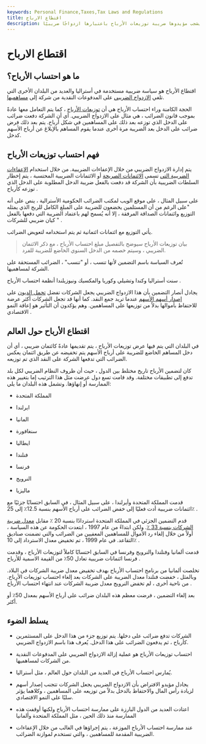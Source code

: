 ```yaml
---
keywords: Personal Finance,Taxes,Tax Laws and Regulations
title: اقتطاع الارباح
description: يقلل تضمين أرباح الأسهم أو يلغي الضرائب على المدفوعات النقدية لمساهمي الأسهم. يشجب مؤيدوها ضريبة توزيعات الأرباح باعتبارها ازدواجًا ضريبيًا.
---
```


# اقتطاع الارباح
## ما هو احتساب الأرباح؟

اقتطاع الأرباح هو سياسة ضريبية مستخدمة في أستراليا والعديد من البلدان الأخرى التي تلغي [الازدواج الضريبي](/double_taxation) على المدفوعات النقدية من شركة إلى [مساهميها](/shareholder).

الحجة الكامنة وراء احتساب الأرباح هي أن [توزيعات الأرباح](/dividend) ، كما يتم التعامل معها عادةً بموجب قانون الضرائب ، هي مثال على الازدواج الضريبي. أي أن الشركة دفعت ضرائب على الدخل الذي توزعه بعد ذلك على المساهمين في شكل أرباح. يتم بعد ذلك فرض ضرائب على الدخل بعد الضريبة مرة أخرى عندما يقوم المساهم بالإبلاغ عن أرباح الأسهم كدخل.

## فهم احتساب توزيعات الأرباح

يتم إدارة الازدواج الضريبي من خلال الإعفاءات الضريبية. من خلال استخدام [الإعفاءات الضريبية التي](/taxcredit) تسمى [الائتمانات الصريحة](/frankingcredit) أو الائتمانات الضريبية المحتسبة ، يتم إخطار السلطات الضريبية بأن الشركة قد دفعت بالفعل ضريبة الدخل المطلوبة على الدخل الذي توزعه كأرباح .

على سبيل المثال ، على موقع الويب لمكتب الضرائب الحكومية الأسترالية ، ينص على أنه "على الرغم من أن المستلمين يخضعون للضريبة على المبلغ الكامل للربح الذي يمثله التوزيع وائتمانات الصداقة المرفقة ، إلا أنه يُسمح لهم باعتماد الضريبة التي دفعها بالفعل كيان ضريبي للشركات " .

يأتي التوزيع مع ائتمانات ائتمانية ثم يتم استخدامه لتعويض الضرائب.

> بيان توزيعات الأرباح سيوضح بالتفصيل مبلغ احتساب الأرباح ، مع ذكر الائتمان الضريبي ، وسيتم خصمه من الدخل السنوي الخاضع للضريبة للفرد.

>

تُعرف السياسة باسم التضمين لأنها تنسب ، أو "تنسب" ، الضرائب المستحقة على الشركة لمساهميها.

سنت أستراليا وكندا وتشيلي وكوريا والمكسيك ونيوزيلندا أنظمة احتساب الأرباح .

يجادل أنصار التضمين بأن هذا الازدواج الضريبي يجعل الشركات تفضل [تحمل الديون](/debtfinancing) على [إصدار أسهم الأسهم](/equityfinancing) عندما تريد جمع النقد. كما أنها قد تجعل الشركات أكثر عرضة للاحتفاظ بأموالها بدلاً من توزيعها على المساهمين. وهم يؤكدون أن التأثير هو إعاقة النمو الاقتصادي .

## اقتطاع الأرباح حول العالم

في البلدان التي يتم فيها عرض توزيعات الأرباح ، يتم تقديمها عادةً كائتمان ضريبي ، أي أن دخل المساهم الخاضع للضريبة على أرباح الأسهم يتم تخفيضه عن طريق ائتمان يعكس الضرائب التي تدفعها الشركة على النقد الذي تم توزيعه.

كان لتضمين الأرباح تاريخ مختلط بين الدول ، حيث أن ظروف النظام الضريبي لكل بلد تدفع إلى تطبيقات مختلفة. وقد قامت تسع دول عرضت مثل هذا الترتيب إما بتغيير هذه الممارسة أو إنهاؤها. وتشمل هذه البلدان ما يلي:

- المملكة المتحدة

- ايرلندا

- المانيا

- سنغافورة

- ايطاليا

- فنلندا

- فرنسا

- النرويج

- ماليزيا

قدمت المملكة المتحدة وأيرلندا ، على سبيل المثال ، في السابق احتسابًا جزئيًا مع ائتمانات ضريبية أدت فعليًا إلى خفض الضرائب على أرباح الأسهم بنسبة 12.5٪ إلى 25٪ .

قدم التضمين الجزئي في المملكة المتحدة استردادًا بنسبة 20 ٪ مقابل [معدل ضريبة الشركات بنسبة 33 ٪](/corporatetax). ولكن ابتداءً من عام 1997 ، ابتعدت الحكومة عن هذه السياسة ، أولاً من خلال إلغاء رد الأموال للمساهمين المعفيين من الضرائب والتي تضمنت صناديق التقاعد. في عام 1999 ، تم تخفيض معدل الاسترداد إلى 10٪ .

قدمت ألمانيا وفنلندا والنرويج وفرنسا في السابق احتسابًا كاملاً لتوزيعات الأرباح ، وقدمت فرنسا ائتمانات ضريبية تعادل 50٪ من القيمة الاسمية للأرباح .

تخلصت ألمانيا من برنامج احتساب الأرباح بهدف تخفيض معدل ضريبة الشركات في البلاد. وبالمثل ، خفضت فنلندا معدل الضريبة على الشركات بعد إلغاء احتساب توزيعات الأرباح. من ناحية أخرى ، لم تخفض النرويج معدل ضريبة الشركات عند انتهاء احتساب الأرباح .

بعد إلغاء التضمين ، فرضت معظم هذه البلدان ضرائب على أرباح الأسهم بمعدل 50٪ أو أكثر.

## يسلط الضوء

- الشركات تدفع ضرائب على دخلها. يتم توزيع جزء من هذا الدخل على المستثمرين كأرباح ، ثم يدفعون الضرائب على هذا الدخل. يُعرف هذا باسم الازدواج الضريبي.

- احتساب توزيعات الأرباح هو عملية إزالة الازدواج الضريبي على المدفوعات النقدية من الشركات لمساهميها.

- يُمارس احتساب الأرباح في العديد من البلدان حول العالم ، مثل أستراليا.

- يجادل مؤيدو الافتراض بأن الازدواج الضريبي يجعل الشركات تتجنب إصدار أسهم لزيادة رأس المال والاحتفاظ بالدخل بدلاً من توزيعه على المساهمين ، وكلاهما يؤثر سلبًا على النمو الاقتصادي.

- اعتادت العديد من الدول البارزة على ممارسة احتساب الأرباح ولكنها أوقفت هذه الممارسة منذ ذلك الحين ، مثل المملكة المتحدة وألمانيا

- عند ممارسة احتساب الأرباح الموزعة ، يتم إجراؤها في الغالب من خلال الإعفاءات الضريبية المقدمة للمساهمين ، والتي تستخدم لموازنة الضرائب.

